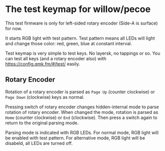 # The test keymap for willow/pecoe

This test firmware is only for left-sided rotary encoder (Side-A is surface)
for now.

It starts RGB light with test pattern.  Test pattern means all LEDs will light
and change those color: red, green, blue at constant interval.

Test keymap is very simple to test keys.  No layersk, no tappings or so.  You
can test all keys (and a rotary encoder also) with
<https://config.qmk.fm/#/test/> easily.

## Rotary Encoder

Rotation of a rotary encoder is parsed as `Page Up` (counter clockwise) or
`Page Down` (clockwise) keys as normal.

Pressing switch of rotary encoder changes hidden-internal mode to parse
rotation of rotary encoder.  When changed the mode, rotation is parsed as
`Home` (counter clockwise) or `End` (clockwise).  Then press a switch again to
return to the original parsing mode.

Parsing mode is indicated with RGB LEDs.  For normal mode, RGB light will be
enabled with test pattern.  For alternative mode, RGB light will be disabeld,
all LEDs are turned off.
